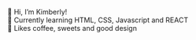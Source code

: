 💫 Hi, I’m Kimberly! 
<br>
🌿 Currently learning HTML, CSS, Javascript and REACT
<br>
🍒 Likes coffee, sweets and good design


<!---
kimbcheh/kimbcheh is a ✨ special ✨ repository because its `README.md` (this file) appears on your GitHub profile.
You can click the Preview link to take a look at your changes.
--->
